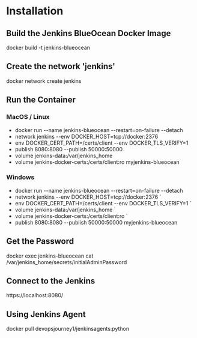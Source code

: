 
# Installation
## Build the Jenkins BlueOcean Docker Image
docker build -t jenkins-blueocean

## Create the network 'jenkins'
docker network create jenkins


## Run the Container
### MacOS / Linux
  * docker run --name jenkins-blueocean --restart=on-failure --detach
  * network jenkins --env DOCKER_HOST=tcp://docker:2376 
  * env DOCKER_CERT_PATH=/certs/client --env DOCKER_TLS_VERIFY=1 
  * publish 8080:8080 --publish 50000:50000 
  * volume jenkins-data:/var/jenkins_home 
  * volume jenkins-docker-certs:/certs/client:ro myjenkins-blueocean

### Windows
   * docker run --name jenkins-blueocean --restart=on-failure --detach 
   * network jenkins --env DOCKER_HOST=tcp://docker:2376 `
   * env DOCKER_CERT_PATH=/certs/client --env DOCKER_TLS_VERIFY=1 `
   * volume jenkins-data:/var/jenkins_home `
   * volume jenkins-docker-certs:/certs/client:ro `
   * publish 8080:8080 --publish 50000:50000 myjenkins-blueocean


## Get the Password
docker exec jenkins-blueocean cat /var/jenkins_home/secrets/initialAdminPassword


## Connect to the Jenkins
https://localhost:8080/

## Using Jenkins Agent
docker pull devopsjourney1/jenkinsagents:python

